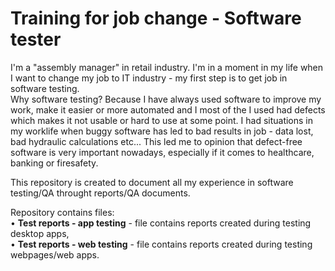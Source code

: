 # Training for job change - Software tester

I'm a "assembly manager" in retail industry. I'm in a moment in my life when I want to change my job to IT industry - my first step is to get job in software testing.<br>
Why software testing? Because I have always used software to improve my work, make it easier or more automated and I most of the I used had defects which makes it not usable or hard to use at some point. I had situations in my worklife when buggy software has led to bad results in job - data lost, bad hydraulic calculations etc... 
This led me to opinion that defect-free software is very important nowadays, especially if it comes to healthcare, banking or firesafety.

This repository is created to document all my experience in software testing/QA throught reports/QA documents. 

Repository contains files:<br>
• <b>Test reports - app testing</b> - file contains reports created during testing desktop apps,<br>
• <b>Test reports - web testing</b> - file contains reports created during testing webpages/web apps.

